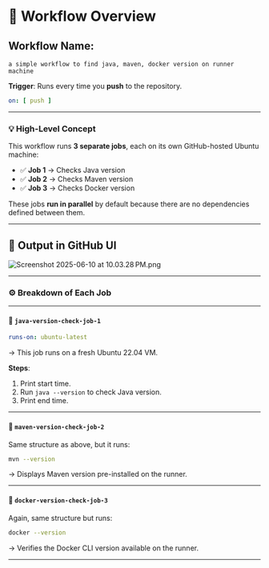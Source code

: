 # 📄 **Workflow Overview**

## **Workflow Name**:
`a simple workflow to find java, maven, docker version on runner machine`

**Trigger**:
Runs every time you **push** to the repository.

```yaml
on: [ push ]
```

---

### 💡 High-Level Concept

This workflow runs **3 separate jobs**, each on its own GitHub-hosted Ubuntu machine:

* ✅ **Job 1** → Checks Java version
* ✅ **Job 2** → Checks Maven version
* ✅ **Job 3** → Checks Docker version

These jobs **run in parallel** by default because there are no dependencies defined between them.

---

## 🧪 Output in GitHub UI
![Screenshot 2025-06-10 at 10.03.28 PM.png](Screenshot%202025-06-10%20at%2010.03.28%E2%80%AFPM.png)

---

### ⚙️ Breakdown of Each Job

---

#### 🔹 `java-version-check-job-1`

```yaml
runs-on: ubuntu-latest
```

→ This job runs on a fresh Ubuntu 22.04 VM.

**Steps**:

1. Print start time.
2. Run `java --version` to check Java version.
3. Print end time.

---

#### 🔹 `maven-version-check-job-2`

Same structure as above, but it runs:

```bash
mvn --version
```

→ Displays Maven version pre-installed on the runner.

---

#### 🔹 `docker-version-check-job-3`

Again, same structure but runs:

```bash
docker --version
```

→ Verifies the Docker CLI version available on the runner.

---